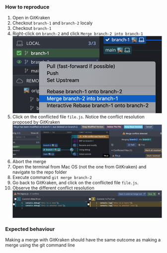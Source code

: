 ### How to reproduce

1. Open in GitKraken
2. Checkout `branch-1` and `branch-2` localy
3. Checkout `branch-1`
4. Right-click on `branch-2` and click `Merge branch-2 into branch-1` ![](gk-rename.png)
5. Click on the conflicted file `file.js`. Notice the conflict resolution proposed by GitKraken ![](conflict-gk.png)
6. Abort the merge
7. Open the terminal from Mac OS (not the one from GitKraken) and navigate to the repo folder
8. Execute command `git merge branch-2`
9. Go back to GitKraken, and click on the conflicted file `file.js`.
10. Observe the different conflict resolution ![](conflict-git.png)

### Expected behaviour

Making a merge with GitKraken should have the same outcome as making a merge using the git command line
